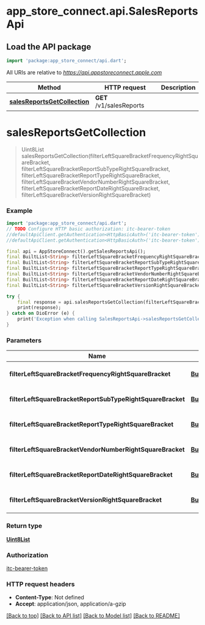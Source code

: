 # app_store_connect.api.SalesReportsApi

## Load the API package
```dart
import 'package:app_store_connect/api.dart';
```

All URIs are relative to *https://api.appstoreconnect.apple.com*

Method | HTTP request | Description
------------- | ------------- | -------------
[**salesReportsGetCollection**](SalesReportsApi.md#salesreportsgetcollection) | **GET** /v1/salesReports | 


# **salesReportsGetCollection**
> Uint8List salesReportsGetCollection(filterLeftSquareBracketFrequencyRightSquareBracket, filterLeftSquareBracketReportSubTypeRightSquareBracket, filterLeftSquareBracketReportTypeRightSquareBracket, filterLeftSquareBracketVendorNumberRightSquareBracket, filterLeftSquareBracketReportDateRightSquareBracket, filterLeftSquareBracketVersionRightSquareBracket)



### Example
```dart
import 'package:app_store_connect/api.dart';
// TODO Configure HTTP basic authorization: itc-bearer-token
//defaultApiClient.getAuthentication<HttpBasicAuth>('itc-bearer-token').username = 'YOUR_USERNAME'
//defaultApiClient.getAuthentication<HttpBasicAuth>('itc-bearer-token').password = 'YOUR_PASSWORD';

final api = AppStoreConnect().getSalesReportsApi();
final BuiltList<String> filterLeftSquareBracketFrequencyRightSquareBracket = ; // BuiltList<String> | filter by attribute 'frequency'
final BuiltList<String> filterLeftSquareBracketReportSubTypeRightSquareBracket = ; // BuiltList<String> | filter by attribute 'reportSubType'
final BuiltList<String> filterLeftSquareBracketReportTypeRightSquareBracket = ; // BuiltList<String> | filter by attribute 'reportType'
final BuiltList<String> filterLeftSquareBracketVendorNumberRightSquareBracket = ; // BuiltList<String> | filter by attribute 'vendorNumber'
final BuiltList<String> filterLeftSquareBracketReportDateRightSquareBracket = ; // BuiltList<String> | filter by attribute 'reportDate'
final BuiltList<String> filterLeftSquareBracketVersionRightSquareBracket = ; // BuiltList<String> | filter by attribute 'version'

try {
    final response = api.salesReportsGetCollection(filterLeftSquareBracketFrequencyRightSquareBracket, filterLeftSquareBracketReportSubTypeRightSquareBracket, filterLeftSquareBracketReportTypeRightSquareBracket, filterLeftSquareBracketVendorNumberRightSquareBracket, filterLeftSquareBracketReportDateRightSquareBracket, filterLeftSquareBracketVersionRightSquareBracket);
    print(response);
} catch on DioError (e) {
    print('Exception when calling SalesReportsApi->salesReportsGetCollection: $e\n');
}
```

### Parameters

Name | Type | Description  | Notes
------------- | ------------- | ------------- | -------------
 **filterLeftSquareBracketFrequencyRightSquareBracket** | [**BuiltList&lt;String&gt;**](String.md)| filter by attribute 'frequency' | 
 **filterLeftSquareBracketReportSubTypeRightSquareBracket** | [**BuiltList&lt;String&gt;**](String.md)| filter by attribute 'reportSubType' | 
 **filterLeftSquareBracketReportTypeRightSquareBracket** | [**BuiltList&lt;String&gt;**](String.md)| filter by attribute 'reportType' | 
 **filterLeftSquareBracketVendorNumberRightSquareBracket** | [**BuiltList&lt;String&gt;**](String.md)| filter by attribute 'vendorNumber' | 
 **filterLeftSquareBracketReportDateRightSquareBracket** | [**BuiltList&lt;String&gt;**](String.md)| filter by attribute 'reportDate' | [optional] 
 **filterLeftSquareBracketVersionRightSquareBracket** | [**BuiltList&lt;String&gt;**](String.md)| filter by attribute 'version' | [optional] 

### Return type

[**Uint8List**](Uint8List.md)

### Authorization

[itc-bearer-token](../README.md#itc-bearer-token)

### HTTP request headers

 - **Content-Type**: Not defined
 - **Accept**: application/json, application/a-gzip

[[Back to top]](#) [[Back to API list]](../README.md#documentation-for-api-endpoints) [[Back to Model list]](../README.md#documentation-for-models) [[Back to README]](../README.md)

